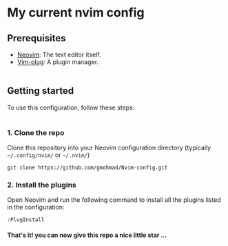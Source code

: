 # My current nvim config

## Prerequisites
- [Neovim](https://neovim.io/): The text editor itself.
- [Vim-plug](https://github.com/junegunn/vim-plug): A plugin manager.
<br><br>

## Getting started
To use this configuration, follow these steps:
<br><br>


### 1.  Clone the repo
Clone this repository into your Neovim configuration directory (typically `~/.config/nvim/` or `~/.nvim/`)
```
git clone https://github.com/gmohmad/Nvim-config.git
```
### 2.  Install the plugins
Open Neovim and run the following command to install all the plugins listed in the configuration:
```
:PlugInstall
```

#### That's it! you can now give this repo a nice little star ...
